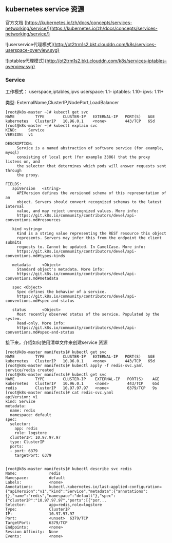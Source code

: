 ## kubernetes service 资源

官方文档 [https://kubernetes.io/zh/docs/concepts/services-networking/service/]{https://kubernetes.io/zh/docs/concepts/services-networking/service/}

![userservice代理模式]{http://ot2trm1s2.bkt.clouddn.com/k8s/services-userspace-overview.svg}

![iptables代理模式]{http://ot2trm1s2.bkt.clouddn.com/k8s/services-iptables-overview.svg}



### Service 

工作模式： userspace,iptables,ipvs
    userspace: 1.1-
    iptables: 1.10-
    ipvs: 1.11+

类型:
    ExternalName,ClusterIP,NodePort,LoadBalancer


```shell
[root@k8s-master ~]# kubectl get svc
NAME         TYPE        CLUSTER-IP   EXTERNAL-IP   PORT(S)   AGE
kubernetes   ClusterIP   10.96.0.1    <none>        443/TCP   65d
[root@k8s-master ~]# kubectl explain svc
KIND:     Service
VERSION:  v1

DESCRIPTION:
     Service is a named abstraction of software service (for example, mysql)
     consisting of local port (for example 3306) that the proxy listens on, and
     the selector that determines which pods will answer requests sent through
     the proxy.

FIELDS:
   apiVersion   <string>
     APIVersion defines the versioned schema of this representation of an
     object. Servers should convert recognized schemas to the latest internal
     value, and may reject unrecognized values. More info:
     https://git.k8s.io/community/contributors/devel/api-conventions.md#resources

   kind <string>
     Kind is a string value representing the REST resource this object
     represents. Servers may infer this from the endpoint the client submits
     requests to. Cannot be updated. In CamelCase. More info:
     https://git.k8s.io/community/contributors/devel/api-conventions.md#types-kinds

   metadata     <Object>
     Standard object's metadata. More info:
     https://git.k8s.io/community/contributors/devel/api-conventions.md#metadata

   spec <Object>
     Spec defines the behavior of a service.
     https://git.k8s.io/community/contributors/devel/api-conventions.md#spec-and-status

   status       <Object>
     Most recently observed status of the service. Populated by the system.
     Read-only. More info:
     https://git.k8s.io/community/contributors/devel/api-conventions.md#spec-and-status
```


接下来，介绍如何使用清单文件来创建service 资源


```shell
[root@k8s-master manifests]# kubectl get svc
NAME         TYPE        CLUSTER-IP   EXTERNAL-IP   PORT(S)   AGE
kubernetes   ClusterIP   10.96.0.1    <none>        443/TCP   65d
[root@k8s-master manifests]# kubectl apply -f redis-svc.yaml 
service/redis created
[root@k8s-master manifests]# kubectl get svc
NAME         TYPE        CLUSTER-IP    EXTERNAL-IP   PORT(S)    AGE
kubernetes   ClusterIP   10.96.0.1     <none>        443/TCP    65d
redis        ClusterIP   10.97.97.97   <none>        6379/TCP   9s
[root@k8s-master manifests]# cat redis-svc.yaml 
apiVersion: v1
kind: Service
metadata:
  name: redis
  namespace: default 
spec:
  selector:
    app: redis
    role: logstore
  clusterIP: 10.97.97.97
  type: ClusterIP
  ports: 
  - port: 6379 
    targetPort: 6379 
  

[root@k8s-master manifests]# kubectl describe svc redis
Name:              redis
Namespace:         default
Labels:            <none>
Annotations:       kubectl.kubernetes.io/last-applied-configuration={"apiVersion":"v1","kind":"Service","metadata":{"annotations":{},"name":"redis","namespace":"default"},"spec":{"clusterIP":"10.97.97.97","ports":[{"por...
Selector:          app=redis,role=logstore
Type:              ClusterIP
IP:                10.97.97.97
Port:              <unset>  6379/TCP
TargetPort:        6379/TCP
Endpoints:         <none>
Session Affinity:  None
Events:            <none>
```

